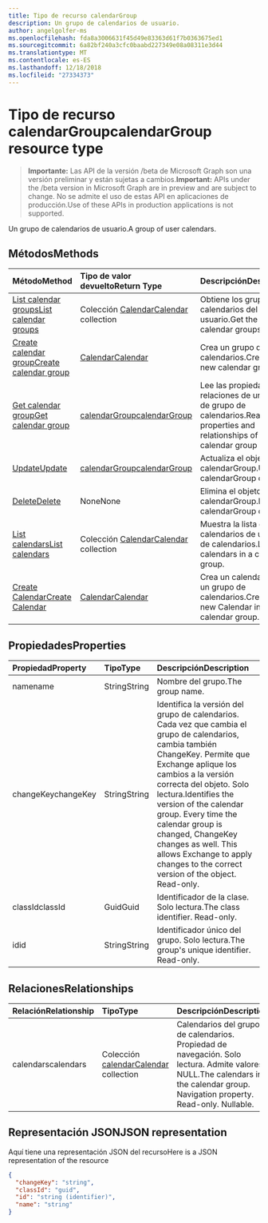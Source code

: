 ```yaml
---
title: Tipo de recurso calendarGroup
description: Un grupo de calendarios de usuario.
author: angelgolfer-ms
ms.openlocfilehash: fda8a3006631f45d49e83363d61f7b0363675ed1
ms.sourcegitcommit: 6a82bf240a3cfc0baabd227349e08a08311e3d44
ms.translationtype: MT
ms.contentlocale: es-ES
ms.lasthandoff: 12/18/2018
ms.locfileid: "27334373"
---
```

# <a name="calendargroup-resource-type"></a><span data-ttu-id="a30a6-103">Tipo de recurso calendarGroup</span><span class="sxs-lookup"><span data-stu-id="a30a6-103">calendarGroup resource type</span></span>

> <span data-ttu-id="a30a6-104">**Importante:** Las API de la versión /beta de Microsoft Graph son una versión preliminar y están sujetas a cambios.</span><span class="sxs-lookup"><span data-stu-id="a30a6-104">**Important:** APIs under the /beta version in Microsoft Graph are in preview and are subject to change.</span></span> <span data-ttu-id="a30a6-105">No se admite el uso de estas API en aplicaciones de producción.</span><span class="sxs-lookup"><span data-stu-id="a30a6-105">Use of these APIs in production applications is not supported.</span></span>

<span data-ttu-id="a30a6-106">Un grupo de calendarios de usuario.</span><span class="sxs-lookup"><span data-stu-id="a30a6-106">A group of user calendars.</span></span>

## <a name="methods"></a><span data-ttu-id="a30a6-107">Métodos</span><span class="sxs-lookup"><span data-stu-id="a30a6-107">Methods</span></span>

| <span data-ttu-id="a30a6-108">Método</span><span class="sxs-lookup"><span data-stu-id="a30a6-108">Method</span></span>                                                      | <span data-ttu-id="a30a6-109">Tipo de valor devuelto</span><span class="sxs-lookup"><span data-stu-id="a30a6-109">Return Type</span></span>                        | <span data-ttu-id="a30a6-110">Descripción</span><span class="sxs-lookup"><span data-stu-id="a30a6-110">Description</span></span>                                                   |
| :---------------------------------------------------------- | :--------------------------------- | :------------------------------------------------------------ |
| [<span data-ttu-id="a30a6-111">List calendar groups</span><span class="sxs-lookup"><span data-stu-id="a30a6-111">List calendar groups</span></span>](../api/user-list-calendargroups.md)  | <span data-ttu-id="a30a6-112">Colección [Calendar](calendar.md)</span><span class="sxs-lookup"><span data-stu-id="a30a6-112">[Calendar](calendar.md) collection</span></span> | <span data-ttu-id="a30a6-113">Obtiene los grupos de calendarios del usuario.</span><span class="sxs-lookup"><span data-stu-id="a30a6-113">Get the user's calendar groups.</span></span>                               |
| [<span data-ttu-id="a30a6-114">Create calendar group</span><span class="sxs-lookup"><span data-stu-id="a30a6-114">Create calendar group</span></span>](../api/user-post-calendargroups.md) | [<span data-ttu-id="a30a6-115">Calendar</span><span class="sxs-lookup"><span data-stu-id="a30a6-115">Calendar</span></span>](calendar.md)            | <span data-ttu-id="a30a6-116">Crea un grupo de calendarios.</span><span class="sxs-lookup"><span data-stu-id="a30a6-116">Create a new calendar group.</span></span>                                  |
| [<span data-ttu-id="a30a6-117">Get calendar group</span><span class="sxs-lookup"><span data-stu-id="a30a6-117">Get calendar group</span></span>](../api/calendargroup-get.md)           | [<span data-ttu-id="a30a6-118">calendarGroup</span><span class="sxs-lookup"><span data-stu-id="a30a6-118">calendarGroup</span></span>](calendargroup.md)  | <span data-ttu-id="a30a6-119">Lee las propiedades y relaciones de un objeto de grupo de calendarios.</span><span class="sxs-lookup"><span data-stu-id="a30a6-119">Read properties and relationships of a calendar group object.</span></span> |
| [<span data-ttu-id="a30a6-120">Update</span><span class="sxs-lookup"><span data-stu-id="a30a6-120">Update</span></span>](../api/calendargroup-update.md)                    | [<span data-ttu-id="a30a6-121">calendarGroup</span><span class="sxs-lookup"><span data-stu-id="a30a6-121">calendarGroup</span></span>](calendargroup.md)  | <span data-ttu-id="a30a6-122">Actualiza el objeto calendarGroup.</span><span class="sxs-lookup"><span data-stu-id="a30a6-122">Update calendarGroup object.</span></span>                                  |
| [<span data-ttu-id="a30a6-123">Delete</span><span class="sxs-lookup"><span data-stu-id="a30a6-123">Delete</span></span>](../api/calendargroup-delete.md)                    | <span data-ttu-id="a30a6-124">None</span><span class="sxs-lookup"><span data-stu-id="a30a6-124">None</span></span>                               | <span data-ttu-id="a30a6-125">Elimina el objeto calendarGroup.</span><span class="sxs-lookup"><span data-stu-id="a30a6-125">Delete calendarGroup object.</span></span>                                  |
| [<span data-ttu-id="a30a6-126">List calendars</span><span class="sxs-lookup"><span data-stu-id="a30a6-126">List calendars</span></span>](../api/calendargroup-list-calendars.md)    | <span data-ttu-id="a30a6-127">Colección [Calendar](calendar.md)</span><span class="sxs-lookup"><span data-stu-id="a30a6-127">[Calendar](calendar.md) collection</span></span> | <span data-ttu-id="a30a6-128">Muestra la lista de calendarios de un grupo de calendarios.</span><span class="sxs-lookup"><span data-stu-id="a30a6-128">List calendars in a calendar group.</span></span>                           |
| [<span data-ttu-id="a30a6-129">Create Calendar</span><span class="sxs-lookup"><span data-stu-id="a30a6-129">Create Calendar</span></span>](../api/calendargroup-post-calendars.md)   | [<span data-ttu-id="a30a6-130">Calendar</span><span class="sxs-lookup"><span data-stu-id="a30a6-130">Calendar</span></span>](calendar.md)            | <span data-ttu-id="a30a6-131">Crea un calendario en un grupo de calendarios.</span><span class="sxs-lookup"><span data-stu-id="a30a6-131">Create a new Calendar in a calendar group.</span></span>                    |

## <a name="properties"></a><span data-ttu-id="a30a6-132">Propiedades</span><span class="sxs-lookup"><span data-stu-id="a30a6-132">Properties</span></span>

| <span data-ttu-id="a30a6-133">Propiedad</span><span class="sxs-lookup"><span data-stu-id="a30a6-133">Property</span></span>  | <span data-ttu-id="a30a6-134">Tipo</span><span class="sxs-lookup"><span data-stu-id="a30a6-134">Type</span></span>   | <span data-ttu-id="a30a6-135">Descripción</span><span class="sxs-lookup"><span data-stu-id="a30a6-135">Description</span></span>                                                                                                                                                                                               |
| :-------- | :----- | :-------------------------------------------------------------------------------------------------------------------------------------------------------------------------------------------------------- |
| <span data-ttu-id="a30a6-136">name</span><span class="sxs-lookup"><span data-stu-id="a30a6-136">name</span></span>      | <span data-ttu-id="a30a6-137">String</span><span class="sxs-lookup"><span data-stu-id="a30a6-137">String</span></span> | <span data-ttu-id="a30a6-138">Nombre del grupo.</span><span class="sxs-lookup"><span data-stu-id="a30a6-138">The group name.</span></span>                                                                                                                                                                                           |
| <span data-ttu-id="a30a6-139">changeKey</span><span class="sxs-lookup"><span data-stu-id="a30a6-139">changeKey</span></span> | <span data-ttu-id="a30a6-140">String</span><span class="sxs-lookup"><span data-stu-id="a30a6-140">String</span></span> | <span data-ttu-id="a30a6-p102">Identifica la versión del grupo de calendarios. Cada vez que cambia el grupo de calendarios, cambia también ChangeKey. Permite que Exchange aplique los cambios a la versión correcta del objeto. Solo lectura.</span><span class="sxs-lookup"><span data-stu-id="a30a6-p102">Identifies the version of the calendar group. Every time the calendar group is changed, ChangeKey changes as well. This allows Exchange to apply changes to the correct version of the object. Read-only.</span></span> |
| <span data-ttu-id="a30a6-145">classId</span><span class="sxs-lookup"><span data-stu-id="a30a6-145">classId</span></span>   | <span data-ttu-id="a30a6-146">Guid</span><span class="sxs-lookup"><span data-stu-id="a30a6-146">Guid</span></span>   | <span data-ttu-id="a30a6-p103">Identificador de la clase. Solo lectura.</span><span class="sxs-lookup"><span data-stu-id="a30a6-p103">The class identifier. Read-only.</span></span>                                                                                                                                                                          |
| <span data-ttu-id="a30a6-149">id</span><span class="sxs-lookup"><span data-stu-id="a30a6-149">id</span></span>        | <span data-ttu-id="a30a6-150">String</span><span class="sxs-lookup"><span data-stu-id="a30a6-150">String</span></span> | <span data-ttu-id="a30a6-p104">Identificador único del grupo. Solo lectura.</span><span class="sxs-lookup"><span data-stu-id="a30a6-p104">The group's unique identifier. Read-only.</span></span>                                                                                                                                                                 |

## <a name="relationships"></a><span data-ttu-id="a30a6-153">Relaciones</span><span class="sxs-lookup"><span data-stu-id="a30a6-153">Relationships</span></span>

| <span data-ttu-id="a30a6-154">Relación</span><span class="sxs-lookup"><span data-stu-id="a30a6-154">Relationship</span></span> | <span data-ttu-id="a30a6-155">Tipo</span><span class="sxs-lookup"><span data-stu-id="a30a6-155">Type</span></span>                               | <span data-ttu-id="a30a6-156">Descripción</span><span class="sxs-lookup"><span data-stu-id="a30a6-156">Description</span></span>                                                                    |
| :----------- | :--------------------------------- | :----------------------------------------------------------------------------- |
| <span data-ttu-id="a30a6-157">calendars</span><span class="sxs-lookup"><span data-stu-id="a30a6-157">calendars</span></span>    | <span data-ttu-id="a30a6-158">Colección [calendar](calendar.md)</span><span class="sxs-lookup"><span data-stu-id="a30a6-158">[Calendar](calendar.md) collection</span></span> | <span data-ttu-id="a30a6-p105">Calendarios del grupo de calendarios. Propiedad de navegación. Solo lectura. Admite valores NULL.</span><span class="sxs-lookup"><span data-stu-id="a30a6-p105">The calendars in the calendar group. Navigation property. Read-only. Nullable.</span></span> |

## <a name="json-representation"></a><span data-ttu-id="a30a6-163">Representación JSON</span><span class="sxs-lookup"><span data-stu-id="a30a6-163">JSON representation</span></span>

<span data-ttu-id="a30a6-164">Aquí tiene una representación JSON del recurso</span><span class="sxs-lookup"><span data-stu-id="a30a6-164">Here is a JSON representation of the resource</span></span>

<!-- {
  "blockType": "resource",
  "optionalProperties": [
    "calendars"
  ],
  "keyProperty": "id",
  "@odata.type": "microsoft.graph.calendarGroup"
}-->

```json
{
  "changeKey": "string",
  "classId": "guid",
  "id": "string (identifier)",
  "name": "string"
}
```

<!-- uuid: 8fcb5dbc-d5aa-4681-8e31-b001d5168d79
2015-10-25 14:57:30 UTC -->

<!-- {
  "type": "#page.annotation",
  "description": "calendarGroup resource",
  "keywords": "",
  "section": "documentation",
  "tocPath": ""
}-->
